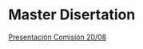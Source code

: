 # Master Disertation
[Presentación Comisión 20/08](https://renejcanales.github.io/presentations/presentacion_tesis.html)
